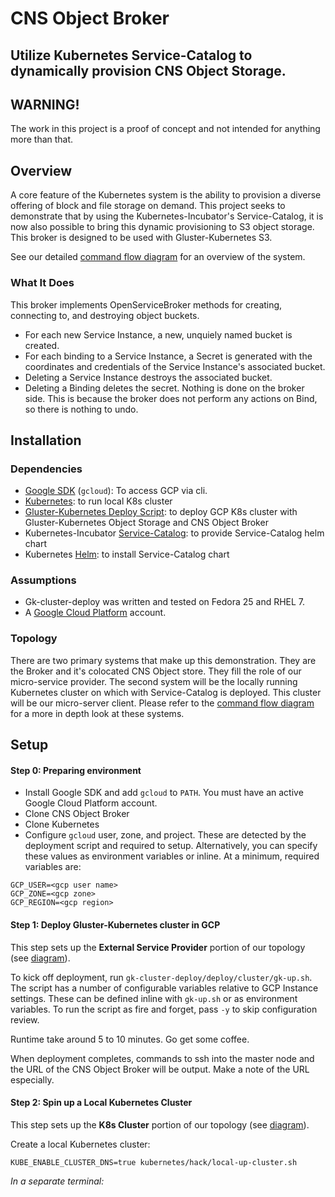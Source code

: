 # CNS Object Broker
## Utilize Kubernetes Service-Catalog to dynamically provision CNS Object Storage.

## WARNING!
The work in this project is a proof of concept and not intended for anything
more than that.

## Overview
A core feature of the Kubernetes system is the ability to provision a diverse
offering of block and file storage on demand.  This project seeks to demonstrate
that by using the Kubernetes-Incubator's Service-Catalog, it is now also possible
to bring this dynamic provisioning to S3 object storage.  This broker is designed
to be used with Gluster-Kubernetes S3.

See our detailed [command flow diagram](./docs/Service-Catalog-Published.png) for
 an overview of the system.

### What It Does
This broker implements OpenServiceBroker methods for creating, connecting to, and destroying
object buckets.
- For each new Service Instance, a new, unquiely named bucket is created.
- For each binding to a Service Instance, a Secret is generated with the
coordinates and credentials of the Service Instance's associated bucket.
- Deleting a Service Instance destroys the associated bucket.
- Deleting a Binding deletes the secret.  Nothing is done on the broker side.  This
is because the broker does not perform any actions on Bind, so there is nothing to
undo.

## Installation

### Dependencies
- [Google SDK](https://cloud.google.com/sdk/) (`gcloud`): To access GCP via cli.
- [Kubernetes](https://github.com/kubernetes/kubernetes): to run local K8s cluster
- [Gluster-Kubernetes Deploy Script](https://github.com/copejon/gk-cluster-deploy): to deploy GCP K8s cluster with Gluster-Kubernetes Object Storage and CNS Object Broker
- Kubernetes-Incubator [Service-Catalog](https://github.com/kubernetes-incubator/service-catalog): to provide Service-Catalog helm chart
- Kubernetes [Helm](https://github.com/kubernetes/helm#install): to install Service-Catalog chart

### Assumptions
- Gk-cluster-deploy was written and tested on Fedora 25 and RHEL 7.
- A [Google Cloud Platform](https://cloud.google.com/compute/) account.

### Topology
There are two primary systems that make up this demonstration.  They are the Broker
and it's colocated CNS Object store.  They fill the role of our micro-service provider.
The second system will be the locally running Kubernetes cluster on which with Service-Catalog is deployed.  This cluster will be our micro-server client.  Please refer to the [command flow diagram](./docs/Service-Catalog-Published.png) for a more in depth look at these systems.

## Setup
#### Step 0: Preparing environment
- Install Google SDK and add `gcloud` to `PATH`.  You must have an active Google
Cloud Platform account.
- Clone CNS Object Broker
- Clone Kubernetes
- Configure `gcloud` user, zone, and project.  These are detected by the deployment script and required to setup. Alternatively, you can specify these values as environment variables or inline.  At a minimum, required variables are:

```
GCP_USER=<gcp user name>
GCP_ZONE=<gcp zone>
GCP_REGION=<gcp region>
```

#### Step 1: Deploy Gluster-Kubernetes cluster in GCP
This step sets up the **External Service Provider** portion of our topology (see [diagram](./docs/Service-Catalog-Published.png)).

To kick off deployment, run `gk-cluster-deploy/deploy/cluster/gk-up.sh`.  The script has a number of configurable
variables relative to GCP Instance settings.  These can be defined inline with `gk-up.sh` or as environment variables.  To run the script as fire and forget, pass `-y` to skip configuration review.

Runtime take around 5 to 10 minutes.  Go get some coffee.

When deployment completes, commands to ssh into the master node and the URL of the CNS Object Broker will be output.  Make a note of the URL especially.

#### Step 2: Spin up a Local Kubernetes Cluster
This step sets up the **K8s Cluster** portion of our topology (see [diagram](./docs/Service-Catalog-Published.png)).

Create a local Kubernetes cluster:
```
KUBE_ENABLE_CLUSTER_DNS=true kubernetes/hack/local-up-cluster.sh
```

*In a separate terminal:*
